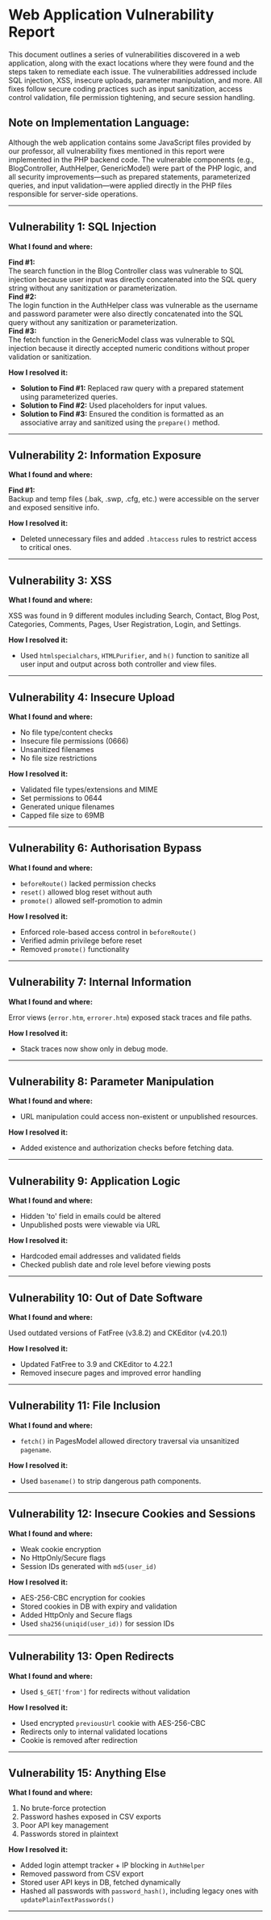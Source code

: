 # Web Application Vulnerability Report

This document outlines a series of vulnerabilities discovered in a web application, along with the exact locations where they were found and the steps taken to remediate each issue. The vulnerabilities addressed include SQL injection, XSS, insecure uploads, parameter manipulation, and more. All fixes follow secure coding practices such as input sanitization, access control validation, file permission tightening, and secure session handling.

## Note on Implementation Language:

Although the web application contains some JavaScript files provided by our professor, all vulnerability fixes mentioned in this report were implemented in the PHP backend code. The vulnerable components (e.g., BlogController, AuthHelper, GenericModel) were part of the PHP logic, and all security improvements—such as prepared statements, parameterized queries, and input validation—were applied directly in the PHP files responsible for server-side operations.

---


## Vulnerability 1: SQL Injection


**What I found and where:**

**Find #1:**  
The search function in the Blog Controller class was vulnerable to SQL injection because user input was directly concatenated into the SQL query string without any sanitization or parameterization.  
**Find #2:**  
The login function in the AuthHelper class was vulnerable as the username and password parameter were also directly concatenated into the SQL query without any sanitization or parameterization.  
**Find #3:**  
The fetch function in the GenericModel class was vulnerable to SQL injection because it directly accepted numeric conditions without proper validation or sanitization.

**How I resolved it:**

- **Solution to Find #1:** Replaced raw query with a prepared statement using parameterized queries.  
- **Solution to Find #2:** Used placeholders for input values.  
- **Solution to Find #3:** Ensured the condition is formatted as an associative array and sanitized using the `prepare()` method.

---


## Vulnerability 2: Information Exposure


**What I found and where:**

**Find #1:**  
Backup and temp files (.bak, .swp, .cfg, etc.) were accessible on the server and exposed sensitive info.

**How I resolved it:**

- Deleted unnecessary files and added `.htaccess` rules to restrict access to critical ones.

---


## Vulnerability 3: XSS


**What I found and where:**

XSS was found in 9 different modules including Search, Contact, Blog Post, Categories, Comments, Pages, User Registration, Login, and Settings.

**How I resolved it:**

- Used `htmlspecialchars`, `HTMLPurifier`, and `h()` function to sanitize all user input and output across both controller and view files.

---


## Vulnerability 4: Insecure Upload


**What I found and where:**

- No file type/content checks  
- Insecure file permissions (0666)  
- Unsanitized filenames  
- No file size restrictions  

**How I resolved it:**

- Validated file types/extensions and MIME  
- Set permissions to 0644  
- Generated unique filenames  
- Capped file size to 69MB

---


## Vulnerability 6: Authorisation Bypass


**What I found and where:**

- `beforeRoute()` lacked permission checks  
- `reset()` allowed blog reset without auth  
- `promote()` allowed self-promotion to admin  

**How I resolved it:**

- Enforced role-based access control in `beforeRoute()`  
- Verified admin privilege before reset  
- Removed `promote()` functionality

---


## Vulnerability 7: Internal Information


**What I found and where:**

Error views (`error.htm`, `errorer.htm`) exposed stack traces and file paths.

**How I resolved it:**

- Stack traces now show only in debug mode.

---


## Vulnerability 8: Parameter Manipulation


**What I found and where:**

- URL manipulation could access non-existent or unpublished resources.

**How I resolved it:**

- Added existence and authorization checks before fetching data.

---


## Vulnerability 9: Application Logic


**What I found and where:**

- Hidden 'to' field in emails could be altered  
- Unpublished posts were viewable via URL  

**How I resolved it:**

- Hardcoded email addresses and validated fields  
- Checked publish date and role level before viewing posts

---


## Vulnerability 10: Out of Date Software


**What I found and where:**

Used outdated versions of FatFree (v3.8.2) and CKEditor (v4.20.1)

**How I resolved it:**

- Updated FatFree to 3.9 and CKEditor to 4.22.1  
- Removed insecure pages and improved error handling

---


## Vulnerability 11: File Inclusion


**What I found and where:**

- `fetch()` in PagesModel allowed directory traversal via unsanitized `pagename`.

**How I resolved it:**

- Used `basename()` to strip dangerous path components.

---


## Vulnerability 12: Insecure Cookies and Sessions


**What I found and where:**

- Weak cookie encryption  
- No HttpOnly/Secure flags  
- Session IDs generated with `md5(user_id)`

**How I resolved it:**

- AES-256-CBC encryption for cookies  
- Stored cookies in DB with expiry and validation  
- Added HttpOnly and Secure flags  
- Used `sha256(uniqid(user_id))` for session IDs

---


## Vulnerability 13: Open Redirects


**What I found and where:**

- Used `$_GET['from']` for redirects without validation

**How I resolved it:**

- Used encrypted `previousUrl` cookie with AES-256-CBC  
- Redirects only to internal validated locations  
- Cookie is removed after redirection

---


## Vulnerability 15: Anything Else


**What I found and where:**

1. No brute-force protection  
2. Password hashes exposed in CSV exports  
3. Poor API key management  
4. Passwords stored in plaintext  

**How I resolved it:**

- Added login attempt tracker + IP blocking in `AuthHelper`  
- Removed password from CSV export  
- Stored user API keys in DB, fetched dynamically  
- Hashed all passwords with `password_hash()`, including legacy ones with `updatePlainTextPasswords()`

---
